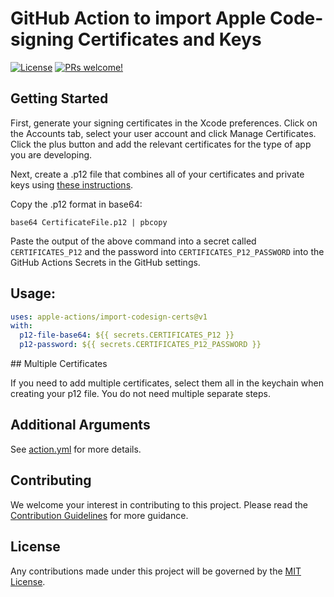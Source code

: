 # GitHub Action to import Apple Code-signing Certificates and Keys

[![License](https://img.shields.io/badge/license-MIT-green.svg?style=flat)](LICENSE)
[![PRs welcome!](https://img.shields.io/badge/PRs-welcome-brightgreen.svg)](CONTRIBUTING.md)

## Getting Started

First, generate your signing certificates in the Xcode preferences. Click on the Accounts tab, select your user account and click Manage Certificates. Click the plus button and add the relevant certificates for the type of app you are developing.

Next, create a .p12 file that combines all of your certificates and private keys using [these instructions](https://calvium.com/how-to-make-a-p12-file/). 

Copy the .p12 format in base64:

```
base64 CertificateFile.p12 | pbcopy
```

Paste the output of the above command into a secret called `CERTIFICATES_P12` and the password into `CERTIFICATES_P12_PASSWORD` into the GitHub Actions Secrets in the GitHub settings.

## Usage:

```yaml
uses: apple-actions/import-codesign-certs@v1
with: 
  p12-file-base64: ${{ secrets.CERTIFICATES_P12 }}
  p12-password: ${{ secrets.CERTIFICATES_P12_PASSWORD }}
```

## Multiple Certificates

If you need to add multiple certificates, select them all in the keychain when creating your p12 file. You do not need multiple separate steps.

## Additional Arguments

See [action.yml](action.yml) for more details.

## Contributing

We welcome your interest in contributing to this project. Please read the [Contribution Guidelines](CONTRIBUTING.md) for more guidance.

## License

Any contributions made under this project will be governed by the [MIT License](LICENSE).
